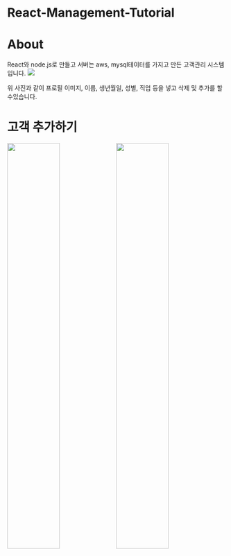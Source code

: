 # React-Management-Tutorial

# About
React와 node.js로 만들고 서버는 aws, mysql테이터를 가지고 만든 고객관리 시스템 입니다.
<img src="https://user-images.githubusercontent.com/60978437/93300197-51f02500-f831-11ea-895e-d8d01e6f9a19.png"/>

위 사진과 같이 프로필 이미지, 이름, 생년월일, 성별, 직업 등을 넣고 삭제 및 추가를 할수있습니다.

# 고객 추가하기
<img style="display:block float:left" width= "49%" src="https://user-images.githubusercontent.com/60978437/93632831-f4bec400-fa28-11ea-9495-3eda877abd0a.gif">

<img display="block" float="right" width= "49%" src="https://user-images.githubusercontent.com/60978437/93665908-14033300-fab5-11ea-879e-3f314089a882.png">
